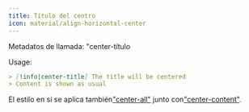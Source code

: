 ```yaml
---
title: Título del centro
icon: material/align-horizontal-center
---
```


Metadatos de llamada: "center-título

Usage:

```md
> [!info|center-title] The title will be centered
> Content is shown as usual
```

El estilo en sí se aplica también["center-all"](../combined-styling/page-13.md)
junto con["center-content"](../content-styling/page-3.md).

